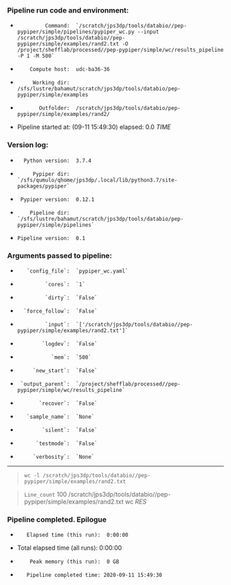 ### Pipeline run code and environment:

*              Command:  `/scratch/jps3dp/tools/databio//pep-pypiper/simple/pipelines/pypiper_wc.py --input /scratch/jps3dp/tools/databio//pep-pypiper/simple/examples/rand2.txt -O /project/shefflab/processed//pep-pypiper/simple/wc/results_pipeline -P 1 -M 500`
*         Compute host:  udc-ba36-36
*          Working dir:  /sfs/lustre/bahamut/scratch/jps3dp/tools/databio/pep-pypiper/simple/examples
*            Outfolder:  /scratch/jps3dp/tools/databio/pep-pypiper/simple/examples/rand2/
*  Pipeline started at:   (09-11 15:49:30) elapsed: 0.0 _TIME_

### Version log:

*       Python version:  3.7.4
*          Pypiper dir:  `/sfs/qumulo/qhome/jps3dp/.local/lib/python3.7/site-packages/pypiper`
*      Pypiper version:  0.12.1
*         Pipeline dir:  `/sfs/lustre/bahamut/scratch/jps3dp/tools/databio/pep-pypiper/simple/pipelines`
*     Pipeline version:  0.1

### Arguments passed to pipeline:

*        `config_file`:  `pypiper_wc.yaml`
*              `cores`:  `1`
*              `dirty`:  `False`
*       `force_follow`:  `False`
*              `input`:  `['/scratch/jps3dp/tools/databio//pep-pypiper/simple/examples/rand2.txt']`
*             `logdev`:  `False`
*                `mem`:  `500`
*          `new_start`:  `False`
*      `output_parent`:  `/project/shefflab/processed//pep-pypiper/simple/wc/results_pipeline`
*            `recover`:  `False`
*        `sample_name`:  `None`
*             `silent`:  `False`
*           `testmode`:  `False`
*          `verbosity`:  `None`

----------------------------------------


> `wc -l /scratch/jps3dp/tools/databio//pep-pypiper/simple/examples/rand2.txt`

> `Line_count`	100 /scratch/jps3dp/tools/databio//pep-pypiper/simple/examples/rand2.txt	wc	_RES_

### Pipeline completed. Epilogue
*        Elapsed time (this run):  0:00:00
*  Total elapsed time (all runs):  0:00:00
*         Peak memory (this run):  0 GB
*        Pipeline completed time: 2020-09-11 15:49:30
